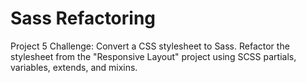 # Sass Refactoring
Project 5 Challenge: Convert a CSS stylesheet to Sass. Refactor the stylesheet from the "Responsive Layout" project using SCSS partials, variables, extends, and mixins.
